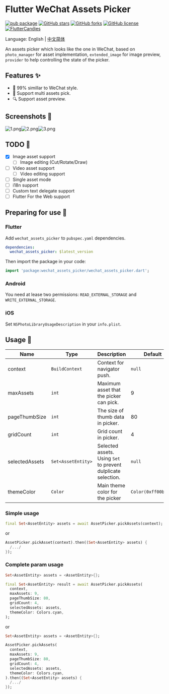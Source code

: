 # Flutter WeChat Assets Picker

[![pub package](https://img.shields.io/pub/v/wechat_assets_picker.svg)](https://pub.dev/packages/wechat_assets_picker)
[![GitHub stars](https://img.shields.io/github/stars/fluttercandies/flutter_wechat_assets_picker)](https://github.com/fluttercandies/flutter_wechat_assets_picker/stargazers)
[![GitHub forks](https://img.shields.io/github/forks/fluttercandies/flutter_wechat_assets_picker)](https://github.com/fluttercandies/flutter_wechat_assets_picker/network)
[![GitHub license](https://img.shields.io/github/license/fluttercandies/flutter_wechat_assets_picker)](https://github.com/fluttercandies/flutter_wechat_assets_picker/blob/master/LICENSE)
<a target="_blank" href="https://jq.qq.com/?_wv=1027&k=5bcc0gy"><img border="0" src="https://pub.idqqimg.com/wpa/images/group.png" alt="FlutterCandies" title="FlutterCandies"></a>

Language: English | [中文简体](README-ZH.md)

An assets picker which looks like the one in WeChat, based on `photo_manager` for asset implementation, `extended_image` for image preview, `provider` to help controlling the state of the picker.

## Features ✨

- 💚 99% simillar to WeChat style.
- 🌠 Support multi assets pick.
- 🔍 Support asset preview.

## Screenshots 📸

![1.png](screenshots/1.png)![2.png](screenshots/2.png)![3.png](screenshots/3.png)

## TODO 📅

- [x] Image asset support
  - [ ] Image editing (Cut/Rotate/Draw)
- [ ] Video asset support
  - [ ] Video editing support
- [ ] Single asset mode
- [ ] i18n support
- [ ] Custom text delegate support
- [ ] Flutter For the Web support

## Preparing for use 🍭

### Flutter

Add `wechat_assets_picker` to `pubspec.yaml` dependencies.
```yaml
dependencies:
  wechat_assets_picker: $latest_version
```
Then import the package in your code:
```dart
import 'package:wechat_assets_picker/wechat_assets_picker.dart';
```

### Android

You need at lease two permissions: `READ_EXTERNAL_STORAGE` and `WRITE_EXTERNAL_STORAGE`.

### iOS

Set `NSPhotoLibraryUsageDescription` in your `info.plist`.

## Usage 📖

| Name           | Type               | Description                                                  | Default             |
| -------------- | ------------------ | ------------------------------------------------------------ | ------------------- |
| context        | `BuildContext`     | Context for navigator push.                                  | `null`              |
| maxAssets      | `int`              | Maximum asset that the picker can pick.                      | 9                   |
| pageThumbSize  | `int`              | The size of thumb data in picker.                            | 80                  |
| gridCount      | `int`              | Grid count in picker.                                        | 4                   |
| selectedAssets | `Set<AssetEntity>` | Selected assets. Using `Set` to prevent dulplicate selection. | `null`              |
| themeColor     | `Color`            | Main theme color for the picker                              | `Color(0xff00bc56)` |

### Simple usage
```dart
final Set<AssetEntity> assets = await AssetPicker.pickAssets(context);
```

or

```dart
AssetPicker.pickAsset(context).then((Set<AssetEntity> assets) {
  /.../
});
```

### Complete param usage

```dart
Set<AssetEntity> assets = <AssetEntity>{};

final Set<AssetEntity> result = await AssetPicker.pickAssets(
  context,
  maxAssets: 9,
  pageThumbSize: 80,
  gridCount: 4,
  selectedAssets: assets,
  themeColor: Colors.cyan,
);
```

or

```dart
Set<AssetEntity> assets = <AssetEntity>{};

AssetPicker.pickAssets(
  context,
  maxAssets: 9,
  pageThumbSize: 80,
  gridCount: 4,
  selectedAssets: assets,
  themeColor: Colors.cyan,
).then((Set<AssetEntity> assets) {
  /.../
});
```

